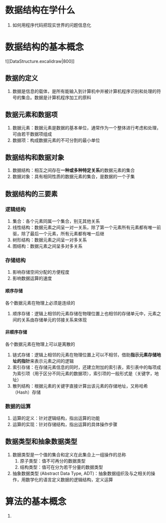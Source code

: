 # 数据结构在学什么
1. 如何用程序代码把现实世界的问题信息化
# 数据结构的基本概念
![[DataStructure.excalidraw|800]]
## 数据的定义
1. 数据是信息的载体，是所有能输入到计算机中并被计算机程序识别和处理的符号的集合。数据是计算机程序加工的原料
## 数据元素和数据项
1. 数据元素：数据元素是数据的基本单位，通常作为一个整体进行考虑和处理，可由若干数据项组成
2. 数据项：构成数据元素的不可分割的最小单位
## 数据结构和数据对象
1. 数据结构：相互之间存在**一种或多种特定关系**的数据元素的集合
2. 数据对象：具有相同性质的数据元素的集合，是数据的一个子集
## 数据结构的三要素
### 逻辑结构
1. 集合：各个元素同属一个集合，别无其他关系
2. 线性结构：数据元素之间呈一对一关系，除了第一个元素所有元素都有唯一前驱，除了最后一个元素，所有元素都有唯一后继
3. 树形结构：数据元素之间呈一对多关系
4. 图结构：数据元素之间呈多对多关系
### 存储结构
1. 影响存储空间分配的方便程度
2. 影响数据运算的速度

#### 顺序存储
各个数据元素在物理上必须是连续的
1. 顺序存储：逻辑上相邻的元素存储在物理位置上也相邻的存储单元中，元素之间的关系由存储单元的邻接关系来体现
#### 非顺序存储
各个数据元素在物理上可以是离散的
1. 链式存储：逻辑上相邻的元素在物理位置上可以不相邻，借助**指示元素存储地址的指针**来表示元素之间的逻辑
2. 索引存储：在存储元素信息的同时，还建立附加的索引表，索引表中的每项成为索引项（用于区分不同元素的数据项），索引项的一般形式是（关键字，地址）
3. 散列结构：根据元素的关键字直接计算出该元素的存储地址，又称哈希（Hash）存储
### 数据的运算
1. 运算的定义：针对逻辑结构，指出运算的功能
2. 运算的实现：针对存储结构，指出运算的具体操作步骤
## 数据类型和抽象数据类型
1. 数据类型是一个值的集合和定义在此集合上一组操作的总称
	1. 原子类型：值不可再分的数据类型
	2. 结构类型：值可在分为若干分量的数据类型
2. 抽象数据类型 (Abstract Data Type, ADT)：抽象数据组织及与之相关的操作，用数学化的语言定义数据的逻辑结构，定义运算
# 算法的基本概念
1. 